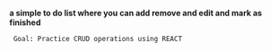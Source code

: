 **a simple to do list where you can add remove and edit and mark as finished**

     Goal: Practice CRUD operations using REACT
